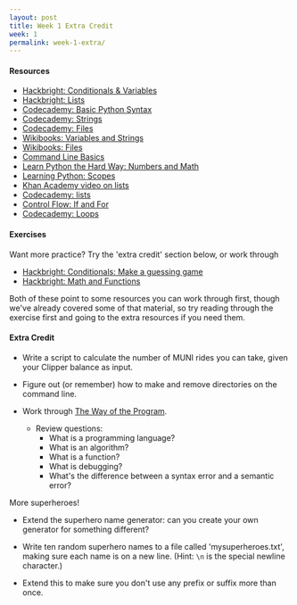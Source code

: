 ```yaml
---
layout: post
title: Week 1 Extra Credit
week: 1
permalink: week-1-extra/
---
```


#### Resources

* [Hackbright: Conditionals & Variables](https://github.com/hackbrightacademy/Hackbright-Curriculum/tree/master/Exercise01)
* [Hackbright: Lists](https://github.com/chriszf/Hackbright-Curriculum/tree/master/ListOperations)
* [Codecademy: Basic Python Syntax](http://www.codecademy.com/courses/introduction-to-python-6WeG3/0/1?curriculum_id=4f89dab3d788890003000096)
* [Codecademy: Strings](http://www.codecademy.com/courses/python-beginner-sRXwR/0/1?curriculum_id=4f89dab3d788890003000096)
* [Codecademy: Files](http://www.codecademy.com/courses/python-intermediate-en-OGNHh/0/1?curriculum_id=4f89dab3d788890003000096)
* [Wikibooks: Variables and Strings](http://en.wikibooks.org/wiki/Python_Programming/Variables_and_Strings)
* [Wikibooks: Files](http://en.wikibooks.org/wiki/A_Beginner's_Python_Tutorial/File_I/O)
* [Command Line Basics](https://gist.github.com/aviflombaum/9d6f7448119bae3a24ee)
* [Learn Python the Hard Way: Numbers and Math](http://learnpythonthehardway.org/book/ex3.html)
* [Learning Python: Scopes](https://www.inkling.com/read/learning-python-mark-lutz-4th/chapter-17/python-scope-basics)
* [Khan Academy video on lists](https://www.youtube.com/watch?v=zEyEC34MY1A)
* [Codecademy: lists](http://www.codecademy.com/courses/python-beginner-en-pwmb1/0/1?curriculum_id=4f89dab3d788890003000096)
* [Control Flow: If and For](http://www.swaroopch.com/notes/python/#control_flow)
* [Codecademy: Loops](http://www.codecademy.com/courses/python-beginner-en-cxMGf/0/1?curriculum_id=4f89dab3d788890003000096)

#### Exercises

Want more practice? Try the 'extra credit' section below, or work through

* [Hackbright: Conditionals: Make a guessing game](https://github.com/hackbrightacademy/Hackbright-Curriculum/tree/master/Exercise01)
* [Hackbright: Math and Functions](https://github.com/hackbrightacademy/Hackbright-Curriculum/tree/master/Exercise02)

Both of these point to some resources you can work through first, though we've already covered some of that material, so try reading through the exercise first and going to the extra resources if you need them.


#### Extra Credit

* Write a script to calculate the number of MUNI rides you can take, given your Clipper balance as input.

* Figure out (or remember) how to make and remove directories on the command line.

* Work through [The Way of the Program](http://interactivepython.org/runestone/static/thinkcspy/GeneralIntro/introduction.html).
  * Review questions:
    * What is a programming language?
    * What is an algorithm?
    * What is a function?
    * What is debugging?
    * What's the difference between a syntax error and a semantic error?

More superheroes!

* Extend the superhero name generator: can you create your own generator for something different?

* Write ten random superhero names to a file called 'mysuperheroes.txt', making sure each name is on a new line. (Hint: `\n` is the special newline character.)

* Extend this to make sure you don't use any prefix or suffix more than once.

